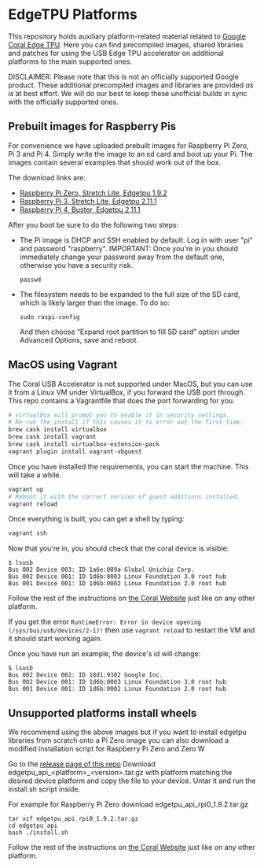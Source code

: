 # EdgeTPU Platforms

This repository holds auxiliary platform-related material related to
[Google Coral Edge TPU](https://coral.withgoogle.com).
Here you can find precompiled images,
shared libraries and patches for using the USB Edge TPU accelerator on
additional platforms to the main supported ones.

DISCLAIMER: Please note that this is not an officially supported Google product.
These additional precompiled images and libraries are provided *as is* at best
effort. We will do our best to keep these unofficial builds in sync with the
officially supported ones.

## Prebuilt images for Raspberry Pis

For convenience we have uploaded prebuilt images for Raspberry Pi Zero,
Pi 3 and Pi 4. Simply write the image to an sd card and boot up your Pi.
The images contain several examples that should work out of the box.

The download links are:

  * [Raspberry Pi Zero, Stretch Lite, Edgetpu 1.9.2](https://github.com/google-coral/edgetpu-platforms/releases/download/v1.9.2/rpi0-raspbian-stretch-edgetpu-1.9.2.img.gz)
  * [Raspberry Pi 3, Stretch Lite, Edgetpu 2.11.1](https://github.com/google-coral/edgetpu-platforms/releases/download/v2.11.1/rpi3-raspbian-stretch-lite-edgetpu-2.11.1.img.gz)
  * [Raspberry Pi 4, Buster, Edgetpu 2.11.1](https://github.com/google-coral/edgetpu-platforms/releases/download/v2.11.1/rpi4-raspbian-buster-edgetpu-2.11.1.img.gz)

After you boot be sure to do the following two steps:

  * The Pi image is DHCP and SSH enabled by default. Log in with user "pi" and
    password "raspberry". IMPORTANT: Once you're in you should
    immediately change your password away from the default one, otherwise
    you have a security risk.
    ```
    passwd
    ```
  * The filesystem needs to be expanded to the full size of the SD card,
    which is likely larger than the image. To do so:
    ```
    sudo raspi-config
    ```
    And then choose “Expand root partition to fill SD card” option
    under Advanced Options, save and reboot.


## MacOS using Vagrant

The Coral USB Accelerator is not supported under MacOS, but you can use it from
a Linux VM under VirtualBox, if you forward the USB port through. This repo
contains a Vagrantfile that does the port forwarding for you.

```bash
# virtualbox will prompt you to enable it in security settings.
# Re-run the install if this causes it to error out the first time.
brew cask install virtualbox
brew cask install vagrant
brew cask install virtualbox-extension-pack
vagrant plugin install vagrant-vbguest
```

Once you have installed the requirements, you can start the machine.
This will take a while.
```bash
vagrant up
# Reboot it with the correct version of guest additions installed.
vagrant reload
```

Once everything is built, you can get a shell by typing:
```bash
vagrant ssh
```

Now that you're in, you should check that the coral device is visible:
```
$ lsusb
Bus 002 Device 003: ID 1a6e:089a Global Unichip Corp.
Bus 002 Device 001: ID 1d6b:0003 Linux Foundation 3.0 root hub
Bus 001 Device 001: ID 1d6b:0002 Linux Foundation 2.0 root hub
```

Follow the rest of the instructions on [the Coral Website](https://coral.withgoogle.com/tutorials/accelerator/) just like on any other platform.

If you get the error `RuntimeError: Error in device opening (/sys/bus/usb/devices/2-1)!`
then use `vagrant reload` to restart the VM and it should start working again.

Once you have run an example, the device's id will change:
```
$ lsusb
Bus 002 Device 002: ID 18d1:9302 Google Inc.
Bus 002 Device 001: ID 1d6b:0003 Linux Foundation 3.0 root hub
Bus 001 Device 001: ID 1d6b:0002 Linux Foundation 2.0 root hub
```


## Unsupported platforms install wheels

We recommend using the above images but if you want to install edgetpu
libraries from scratch onto a Pi Zero image you can also download a modified
installation script for Raspberry Pi Zero and Zero W

Go to the [release page of this repo](https://github.com/google-coral/edgetpu-platforms/releases)
Download edgetpu_api_&lt;platform&gt;_&lt;version&gt;.tar.gz with platform
matching the desired device platform and copy the file to your device.
Untar it and run the install.sh script inside.

For example for Raspberry Pi Zero download edgetpu_api_rpi0_1.9.2.tar.gz
```
tar xzf edgetpu_api_rpi0_1.9.2.tar.gz
cd edgetpu_api
bash ./install.sh
```

Follow the rest of the instructions on [the Coral Website](https://coral.withgoogle.com/tutorials/accelerator/) just like on any other platform.
